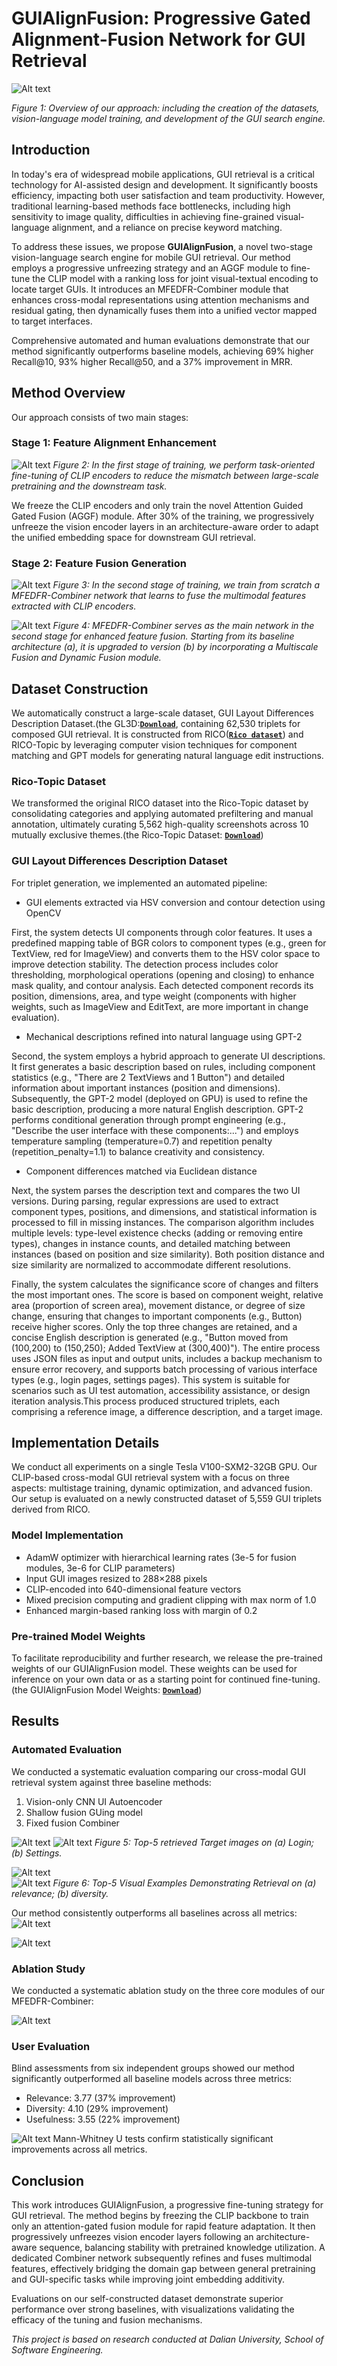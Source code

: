 # GUIAlignFusion: Progressive Gated Alignment-Fusion Network for GUI Retrieval
![Alt text](https://github.com/fangyanjia1999/GUIAlignFusion/blob/main/Display/overall.PNG)

*Figure 1: Overview of our approach: including the creation of the datasets, vision-language model training, and development of the GUI search engine.*

## Introduction
In today's era of widespread mobile applications, GUI retrieval is a critical technology for AI-assisted design and development. It significantly boosts efficiency, impacting both user satisfaction and team productivity. However, traditional learning-based methods face bottlenecks, including high sensitivity to image quality, difficulties in achieving fine-grained visual-language alignment, and a reliance on precise keyword matching.

To address these issues, we propose **GUIAlignFusion**, a novel two-stage vision-language search engine for mobile GUI retrieval. Our method employs a progressive unfreezing strategy and an AGGF module to fine-tune the CLIP model with a ranking loss for joint visual-textual encoding to locate target GUIs. It introduces an MFEDFR-Combiner module that enhances cross-modal representations using attention mechanisms and residual gating, then dynamically fuses them into a unified vector mapped to target interfaces.

Comprehensive automated and human evaluations demonstrate that our method significantly outperforms baseline models, achieving 69% higher Recall@10, 93% higher Recall@50, and a 37% improvement in MRR.

## Method Overview
Our approach consists of two main stages:

### Stage 1: Feature Alignment Enhancement
![Alt text](https://github.com/fangyanjia1999/-GUIAlignFusion/blob/main/Display/stage1.png)
*Figure 2: In the first stage of training, we perform task-oriented fine-tuning of CLIP encoders to reduce the mismatch between large-scale pretraining and the downstream task.*

We freeze the CLIP encoders and only train the novel Attention Guided Gated Fusion (AGGF) module. After 30% of the training, we progressively unfreeze the vision encoder layers in an architecture-aware order to adapt the unified embedding space for downstream GUI retrieval.

### Stage 2: Feature Fusion Generation
![Alt text](https://github.com/fangyanjia1999/-GUIAlignFusion/blob/main/Display/stage2.png)
*Figure 3: In the second stage of training, we train from scratch a MFEDFR-Combiner network that learns to fuse the multimodal features extracted with CLIP encoders.*

![Alt text](https://github.com/fangyanjia1999/-GUIAlignFusion/blob/main/Display/Model2.png)
*Figure 4: MFEDFR-Combiner serves as the main network in the second stage for enhanced feature fusion. Starting from its baseline architecture (a), it is upgraded to version (b) by incorporating a Multiscale Fusion and Dynamic Fusion module.*

## Dataset Construction
We automatically construct a large-scale dataset, GUI Layout Differences Description Dataset.(the GL3D:**[`Download`](https://drive.google.com/drive/folders/1SUR1Tzp0BixmFNH4YIjJNgNId8IoarMf?usp=drive_link)**, containing 62,530 triplets for composed GUI retrieval. It is constructed from RICO(**[`Rico dataset`](http://interactionmining.org/rico)**) and RICO-Topic by leveraging computer vision techniques for component matching and GPT models for generating natural language edit instructions.

### Rico-Topic Dataset
We transformed the original RICO dataset into the Rico-Topic dataset by consolidating categories and applying automated prefiltering and manual annotation, ultimately curating 5,562 high-quality screenshots across 10 mutually exclusive themes.(the Rico-Topic Dataset: **[`Download`](https://drive.google.com/file/d/11TPlera7HjaF4O_8s0dd8OPgvfd0AeWh/view?usp=sharing)**)

### GUI Layout Differences Description Dataset
For triplet generation, we implemented an automated pipeline:
- GUI elements extracted via HSV conversion and contour detection using OpenCV

First, the system detects UI components through color features. It uses a predefined mapping table of BGR colors to component types (e.g., green for TextView, red for ImageView) and converts them to the HSV color space to improve detection stability. The detection process includes color thresholding, morphological operations (opening and closing) to enhance mask quality, and contour analysis. Each detected component records its position, dimensions, area, and type weight (components with higher weights, such as ImageView and EditText, are more important in change evaluation).
- Mechanical descriptions refined into natural language using GPT-2

Second, the system employs a hybrid approach to generate UI descriptions. It first generates a basic description based on rules, including component statistics (e.g., "There are 2 TextViews and 1 Button") and detailed information about important instances (position and dimensions). Subsequently, the GPT-2 model (deployed on GPU) is used to refine the basic description, producing a more natural English description. GPT-2 performs conditional generation through prompt engineering (e.g., "Describe the user interface with these components:...") and employs temperature sampling (temperature=0.7) and repetition penalty (repetition_penalty=1.1) to balance creativity and consistency.
- Component differences matched via Euclidean distance

Next, the system parses the description text and compares the two UI versions. During parsing, regular expressions are used to extract component types, positions, and dimensions, and statistical information is processed to fill in missing instances. The comparison algorithm includes multiple levels: type-level existence checks (adding or removing entire types), changes in instance counts, and detailed matching between instances (based on position and size similarity). Both position distance and size similarity are normalized to accommodate different resolutions.

Finally, the system calculates the significance score of changes and filters the most important ones. The score is based on component weight, relative area (proportion of screen area), movement distance, or degree of size change, ensuring that changes to important components (e.g., Button) receive higher scores. Only the top three changes are retained, and a concise English description is generated (e.g., "Button moved from (100,200) to (150,250); Added TextView at (300,400)"). The entire process uses JSON files as input and output units, includes a backup mechanism to ensure error recovery, and supports batch processing of various interface types (e.g., login pages, settings pages). This system is suitable for scenarios such as UI test automation, accessibility assistance, or design iteration analysis.This process produced structured triplets, each comprising a reference image, a difference description, and a target image.

## Implementation Details
We conduct all experiments on a single Tesla V100-SXM2-32GB GPU. Our CLIP-based cross-modal GUI retrieval system with a focus on three aspects: multistage training, dynamic optimization, and advanced fusion. Our setup is evaluated on a newly constructed dataset of 5,559 GUI triplets derived from RICO.

### Model Implementation
- AdamW optimizer with hierarchical learning rates (3e-5 for fusion modules, 3e-6 for CLIP parameters)
- Input GUI images resized to 288×288 pixels
- CLIP-encoded into 640-dimensional feature vectors
- Mixed precision computing and gradient clipping with max norm of 1.0
- Enhanced margin-based ranking loss with margin of 0.2

### Pre-trained Model Weights
To facilitate reproducibility and further research, we release the pre-trained weights of our GUIAlignFusion model. These weights can be used for inference on your own data or as a starting point for continued fine-tuning.(the GUIAlignFusion Model Weights: **[`Download`](https://drive.google.com/file/d/1u43DZe968v9Fs9xMvUbUnn4jQbkAM-uZ/view?usp=drive_link)**)


## Results
### Automated Evaluation
We conducted a systematic evaluation comparing our cross-modal GUI retrieval system against three baseline methods:
1. Vision-only CNN UI Autoencoder
2. Shallow fusion GUing model
3. Fixed fusion Combiner

![Alt text](https://github.com/fangyanjia1999/-GUIAlignFusion/blob/main/Display/login.jpg)
![Alt text](https://github.com/fangyanjia1999/-GUIAlignFusion/blob/main/Display/setting.jpg)
*Figure 5: Top-5 retrieved Target images on (a) Login; (b) Settings.*

![Alt text](https://github.com/fangyanjia1999/-GUIAlignFusion/blob/main/Display/relevance.jpg)  
![Alt text](https://github.com/fangyanjia1999/-GUIAlignFusion/blob/main/Display/diversity.jpg)
*Figure 6: Top-5 Visual Examples Demonstrating Retrieval on (a) relevance; (b) diversity.*

Our method consistently outperforms all baselines across all metrics:
![Alt text](https://github.com/fangyanjia1999/-GUIAlignFusion/blob/main/Display/T1.png)

![Alt text](https://github.com/fangyanjia1999/-GUIAlignFusion/blob/main/Display/T2.png)
### Ablation Study
We conducted a systematic ablation study on the three core modules of our MFEDFR-Combiner:

![Alt text](https://github.com/fangyanjia1999/-GUIAlignFusion/blob/main/Display/T3.png)
### User Evaluation
Blind assessments from six independent groups showed our method significantly outperformed all baseline models across three metrics:
- Relevance: 3.77 (37% improvement)
- Diversity: 4.10 (29% improvement)
- Usefulness: 3.55 (22% improvement)

![Alt text](https://github.com/fangyanjia1999/-GUIAlignFusion/blob/main/Display/T4.png)
Mann-Whitney U tests confirm statistically significant improvements across all metrics.

## Conclusion
This work introduces GUIAlignFusion, a progressive fine-tuning strategy for GUI retrieval. The method begins by freezing the CLIP backbone to train only an attention-gated fusion module for rapid feature adaptation. It then progressively unfreezes vision encoder layers following an architecture-aware sequence, balancing stability with pretrained knowledge utilization. A dedicated Combiner network subsequently refines and fuses multimodal features, effectively bridging the domain gap between general pretraining and GUI-specific tasks while improving joint embedding additivity.

Evaluations on our self-constructed dataset demonstrate superior performance over strong baselines, with visualizations validating the efficacy of the tuning and fusion mechanisms.


*This project is based on research conducted at Dalian University, School of Software Engineering.*
